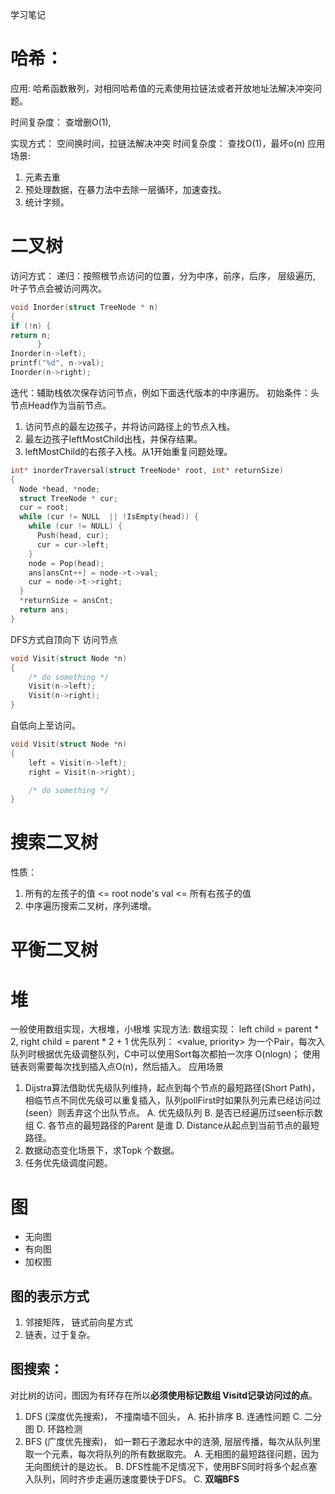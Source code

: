 学习笔记


# 哈希： 
应用: 哈希函数散列，对相同哈希值的元素使用拉链法或者开放地址法解决冲突问题。

时间复杂度： 查增删O(1),

实现方式： 空间换时间，拉链法解决冲突
时间复杂度： 查找O(1)，最坏o(n)
应用场景: 
1. 元素去重
2. 预处理数据，在暴力法中去除一层循环，加速查找。 
3. 统计字频。

# 二叉树
访问方式：
递归：按照根节点访问的位置，分为中序，前序，后序， 层级遍历, 叶子节点会被访问两次。
```c
void Inorder(struct TreeNode * n)
{
if (!n) {
return n;
      }
Inorder(n->left);
printf("%d", n->val);
Inorder(n->right);
```
迭代：辅助栈依次保存访问节点，例如下面迭代版本的中序遍历。
初始条件：头节点Head作为当前节点。
1. 访问节点的最左边孩子，并将访问路径上的节点入栈。
2. 最左边孩子leftMostChild出栈，并保存结果。
3. leftMostChild的右孩子入栈。从1开始重复问题处理。
```c
int* inorderTraversal(struct TreeNode* root, int* returnSize)
{
  Node *head, *node;
  struct TreeNode * cur;
  cur = root;
  while (cur != NULL  || !IsEmpty(head)) {
    while (cur != NULL) {
      Push(head, cur);
      cur = cur->left;
    }
    node = Pop(head);
    ans[ansCnt++] = node->t->val;
    cur = node->t->right;
  }
  *returnSize = ansCnt;
  return ans;
}
```

DFS方式自顶向下 访问节点
``` c
void Visit(struct Node *n)
{
    /* do something */
    Visit(n->left);
    Visit(n->right);
}
```

自低向上至访问。
```c
void Visit(struct Node *n)
{
    left = Visit(n->left);
    right = Visit(n->right);

    /* do something */
}
```
# 搜索二叉树
性质： 
1. 所有的左孩子的值  <= root node's val <= 所有右孩子的值
2. 中序遍历搜索二叉树，序列递增。
# 平衡二叉树
# 堆
一般使用数组实现，大根堆，小根堆
 实现方法: 
数组实现： left child = parent * 2, right child = parent * 2 + 1
优先队列： <value, priority> 为一个Pair，每次入队列时根据优先级调整队列，C中可以使用Sort每次都拍一次序  O(nlogn)； 使用链表则需要每次找到插入点O(n)，然后插入。
应用场景
1. Dijstra算法借助优先级队列维持，起点到每个节点的最短路径(Short Path)，相临节点不同优先级可以重复插入，队列pollFirst时如果队列元素已经访问过(seen）则丢弃这个出队节点。
A. 优先级队列
B. 是否已经遍历过seen标示数组
C. 各节点的最短路径的Parent 是谁
D. Distance从起点到当前节点的最短路径。
2. 数据动态变化场景下，求Topk 个数据。
3. 任务优先级调度问题。

# 图
- 无向图
- 有向图
- 加权图
## 图的表示方式
1. 邻接矩阵， 链式前向星方式
2. 链表，过于复杂。

##  图搜索：
对比树的访问，图因为有环存在所以**必须使用标记数组 Visitd记录访问过的点**。
1. DFS (深度优先搜索)， 不撞南墙不回头，
A. 拓扑排序
B. 连通性问题
C. 二分图
D. 环路检测
3. BFS (广度优先搜索)， 如一颗石子激起水中的涟漪, 层层传播，每次从队列里取一个元素，每次将队列的所有数据取完。
A. 无相图的最短路径问题，因为无向图统计的是边长。
B. DFS性能不足情况下，使用BFS同时将多个起点塞入队列，同时齐步走遍历速度要快于DFS。
C. **双端BFS**


